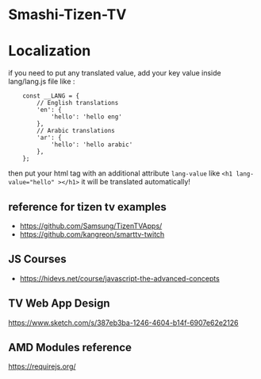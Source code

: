 # Smashi-Tizen-TV


# Localization

if you need to put any translated value, add your key value inside lang/lang.js file like :
```
    const __LANG = {
        // English translations
        'en': {
            'hello': 'hello eng'
        },
        // Arabic translations
        'ar': {
            'hello': 'hello arabic'
        },
    };
```
then put your html tag with an additional attribute `lang-value` like
    ```<h1 lang-value="hello" ></h1>```
it will be translated automatically!


## reference for tizen tv examples
- https://github.com/Samsung/TizenTVApps/
- https://github.com/kangreon/smarttv-twitch


## JS Courses
- https://hidevs.net/course/javascript-the-advanced-concepts

## TV Web App Design
https://www.sketch.com/s/387eb3ba-1246-4604-b14f-6907e62e2126

## AMD Modules reference
https://requirejs.org/
